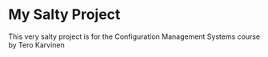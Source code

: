 # My Salty Project
This very salty project is for the Configuration Management Systems course by Tero Karvinen
